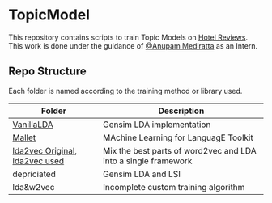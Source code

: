 # TopicModel

This repository contains scripts to train Topic Models on [Hotel Reviews](https://github.com/kavgan/data-science-tutorials/blob/master/word2vec/reviews_data.txt.gz).  
This work is done under the guidance of [@Anupam Mediratta](https://github.com/anupamme) as an Intern.  

## Repo Structure

Each folder is named according to the training method or library used.  

|Folder| Description|
|---|---|
|[VanillaLDA](https://radimrehurek.com/gensim/models/ldamodel.html)| Gensim LDA implementation|
|[Mallet](http://mallet.cs.umass.edu/index.php)| MAchine Learning for LanguagE Toolkit|
|[lda2vec Original](https://github.com/cemoody/lda2vec/), [lda2vec used](https://github.com/Rochan-A/lda2vec)| Mix the best parts of word2vec and LDA into a single framework|
|depriciated| Gensim LDA and LSI|
|lda&w2vec| Incomplete custom training algorithm|